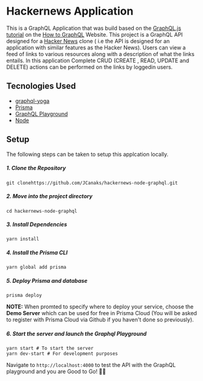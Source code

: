 # Hackernews Application
This is a GraphQL Application that was build based on the [GraphQL.js tutorial](https://www.howtographql.com/graphql-js/0-introduction/) on the [How to GraphQL](https://www.howtographql.com/) Website. This project is a GraphQL API designed for a [Hacker News](https://news.ycombinator.com/) clone ( i.e the API is designed for an application with similar features as the Hacker News). Users can view a feed of links to various resources along with a description of what the links entails. In this application Complete CRUD (CREATE , READ, UPDATE and DELETE) actions can be performed on the links by loggedin users.


## Tecnologies Used 
* [graphql-yoga](https://github.com/prisma/graphql-yoga)
* [Prisma](https://www.prisma.io/)
* [GraphQL Playground](https://github.com/prisma/graphql-playground)
* [Node](https://nodejs.org/)

## Setup
The following steps can be taken to setup this applcation locally. 
##### 1. Clone the Repository
```
git clonehttps://github.com/JCanaks/hackernews-node-graphql.git
```
##### 2. Move into the project directory
```
cd hackernews-node-graphql
```
##### 3. Install Dependencies
```
yarn install
```
##### 4. Install the Prisma CLI
```
yarn global add prisma
```
##### 5. Deploy Prisma and database
```
prisma deploy
```
<b>NOTE:</b> When promted to specify where to deploy your service, choose the <b>Demo Server</b> which can be used for free in Prisma Cloud (You will be asked to register with Prisma Cloud via Github if you haven't done so previously).

##### 6. Start the server and launch the Graphql Playground
```
yarn start # To start the server
yarn dev-start # For development purposes
```
Navigate to `http://localhost:4000` to test the API with the GraphQL playground and you are Good to Go! :tada::tada:




